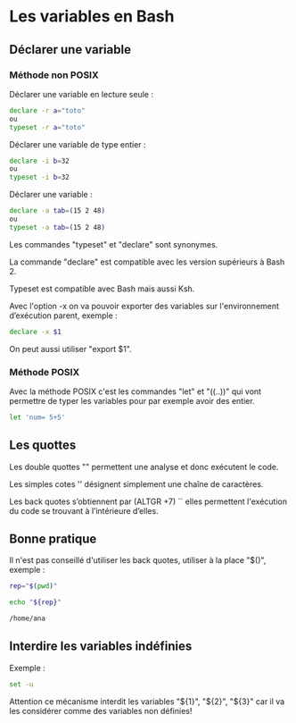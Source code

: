 # Les variables en Bash

## Déclarer une variable

### Méthode non POSIX 

Déclarer une variable en lecture seule :

```bash
declare -r a="toto"
ou
typeset -r a="toto"

```

Déclarer une variable de type entier :

```bash
declare -i b=32
ou
typeset -i b=32

```

Déclarer une variable :

```bash
declare -a tab=(15 2 48)
ou
typeset -a tab=(15 2 48)

```

Les commandes "typeset" et "declare" sont synonymes.

La commande "declare" est compatible avec les version supérieurs à Bash 2.

Typeset est compatible avec Bash mais aussi Ksh.

Avec l'option -x on va pouvoir exporter des variables sur l'environnement d’exécution parent, exemple :

```bash
declare -x $1

```

On peut aussi utiliser "export $1".

### Méthode POSIX

Avec la méthode POSIX c'est les commandes "let" et "((..))" qui vont permettre de typer les variables pour par exemple avoir des entier.

```bash
let 'num= 5+5'

```

## Les quottes 

Les double quottes "" permettent une analyse et donc exécutent le code.

Les simples cotes '' désignent simplement une chaîne de caractères.

Les back quotes s’obtiennent par (ALTGR +7) `` elles permettent l'exécution du code se trouvant à l’intérieure d’elles.

## Bonne pratique
Il n'est pas conseillé d'utiliser les back quotes, utiliser à la place "$()", exemple :

```bash
rep="$(pwd)"

echo "${rep}"

/home/ana
``` 


## Interdire les variables indéfinies

Exemple :

```Bash
set -u
```

Attention ce mécanisme interdit les variables "${1}", "${2}", "${3}" car il va les considérer comme des variables non définies!
